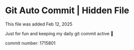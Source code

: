 # Git Auto Commit | Hidden File

This file was added Feb 12, 2025

Just for fun and keeping my daily git commit active 🤪

commit number: 1715801

